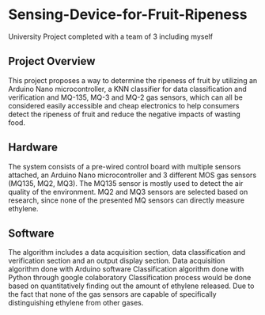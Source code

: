 # Sensing-Device-for-Fruit-Ripeness
University Project completed with a team of 3 including myself

## Project Overview 
This project proposes a way to determine the ripeness of fruit by utilizing an Arduino Nano microcontroller, a KNN classifier for data classification and verification and MQ-135, MQ-3 and MQ-2 gas sensors, which can all be considered easily accessible and cheap electronics to help consumers detect the ripeness of fruit and reduce the negative impacts of wasting food. 

## Hardware
The system consists of a pre-wired control board with multiple sensors attached, an Arduino Nano microcontroller and 3 different MOS gas sensors (MQ135, MQ2, MQ3). 
The MQ135 sensor is mostly used to detect the air quality of the environment. MQ2 and MQ3 sensors are selected based on research, since none of the presented MQ sensors can directly measure ethylene.

## Software
The algorithm includes a data acquisition section, data classification and verification section and an output display section.
Data acquisition algorithm done with Arduino software 
Classification algorithm done with Python through google colaboratory 
Classification process would be done based on quantitatively finding out the amount of ethylene released. Due to the fact that none of the gas sensors are capable of specifically distinguishing ethylene from other gases.






